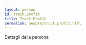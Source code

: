 ```yaml
---
layout: person
id: truck.profit
title: Truck Profit
permalink: people/truck.profit.html
---
```


Dettagli della persona